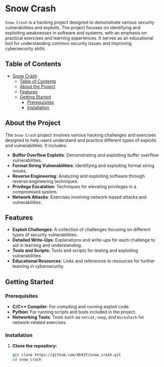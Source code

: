 # Snow Crash

`Snow Crash` is a hacking project designed to demonstrate various security vulnerabilities and exploits. The project focuses on identifying and exploiting weaknesses in software and systems, with an emphasis on practical exercises and learning experiences. It serves as an educational tool for understanding common security issues and improving cybersecurity skills.

## Table of Contents

- [Snow Crash](#snow-crash)
	- [Table of Contents](#table-of-contents)
	- [About the Project](#about-the-project)
	- [Features](#features)
	- [Getting Started](#getting-started)
		- [Prerequisites](#prerequisites)
		- [Installation](#installation)

## About the Project

The `Snow Crash` project involves various hacking challenges and exercises designed to help users understand and practice different types of exploits and vulnerabilities. It includes:

- **Buffer Overflow Exploits**: Demonstrating and exploiting buffer overflow vulnerabilities.
- **Format String Vulnerabilities**: Identifying and exploiting format string issues.
- **Reverse Engineering**: Analyzing and exploiting software through reverse engineering techniques.
- **Privilege Escalation**: Techniques for elevating privileges in a compromised system.
- **Network Attacks**: Exercises involving network-based attacks and vulnerabilities.

## Features

- **Exploit Challenges**: A collection of challenges focusing on different types of security vulnerabilities.
- **Detailed Write-Ups**: Explanations and write-ups for each challenge to aid in learning and understanding.
- **Tools and Scripts**: Tools and scripts for testing and exploiting vulnerabilities.
- **Educational Resources**: Links and references to resources for further learning in cybersecurity.

## Getting Started

### Prerequisites

- **C/C++ Compiler**: For compiling and running exploit code.
- **Python**: For running scripts and tools included in the project.
- **Networking Tools**: Tools such as `netcat`, `nmap`, and `Wireshark` for network-related exercises.

### Installation

1. **Clone the repository:**

   ```bash
   git clone https://github.com/4b93f/snow_crash.git
   cd snow_crash
